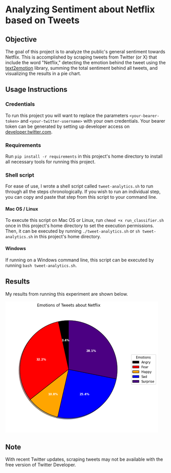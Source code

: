 # Analyzing Sentiment about Netflix based on Tweets
## Objective
The goal of this project is to analyze the public's general sentiment towards Netflix. This is accomplished by scraping tweets from Twitter (or X) that include the word "Netflix," detecting the emotion behind the tweet using the [text2emotion](https://pypi.org/project/text2emotion/) library, summing the total sentiment behind all tweets, and visualizing the results in a pie chart.

## Usage Instructions
### Credentials
To run this project you will want to replace the parameters `<your-bearer-token>` and `<your-twitter-username>` with your own credentials. Your bearer token can be generated by setting up developer access on [developer.twitter.com](https://developer.twitter.com/en). 

### Requirements
Run `pip install -r requirements` in this project's home directory to install all necessary tools for running this project.

### Shell script
For ease of use, I wrote a shell script called `tweet-analytics.sh` to run through all the steps chronologically. If you wish to run an individual step, you can copy and paste that step from this script to your command line.

#### Mac OS / Linux
To execute this script on Mac OS or Linux, run `chmod +x run_classifier.sh` once in this project's home directory to set the execution permissions. Then, it can be executed by running `./tweet-analytics.sh` or `sh tweet-analytics.sh` in this project's home directory.

#### Windows
If running on a Windows command line, this script can be executed by running `bash tweet-analytics.sh`.

## Results
My results from running this experiment are shown below.

![Tweet Sentiment](results.png)

## Note
With recent Twitter updates, scraping tweets may not be available with the free version of Twitter Developer.
